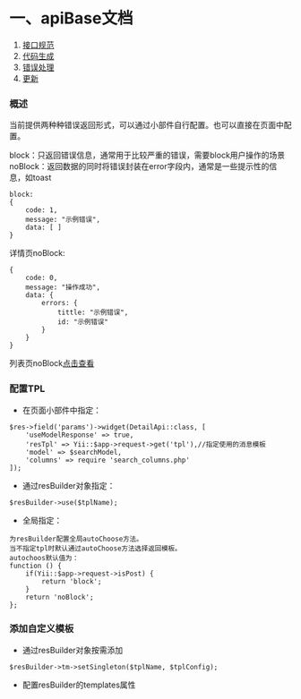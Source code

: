 # 一、apiBase文档

1. [接口规范](接口规范.md)
2. [代码生成](代码生成.md)
2. [错误处理](错误处理.md)
2. [更新](更新.md)


### 概述

当前提供两种种错误返回形式，可以通过小部件自行配置。也可以直接在页面中配置。

block：只返回错误信息，通常用于比较严重的错误，需要block用户操作的场景
noBlock：返回数据的同时将错误封装在error字段内，通常是一些提示性的信息，如toast

```
block:
{
    code: 1,
    message: "示例错误",
    data: [ ]
}
```
详情页noBlock:
```
{
    code: 0,
    message: "操作成功",
    data: {
        errors: {
            tittle: "示例错误",
            id: "示例错误"
        }
    }
}
```
列表页noBlock[点击查看](json/list-no-block.json)

### 配置TPL

- 在页面小部件中指定：

```
$res->field('params')->widget(DetailApi::class, [
    'useModelResponse' => true,
    'resTpl' => Yii::$app->request->get('tpl'),//指定使用的消息模板
    'model' => $searchModel,
    'columns' => require 'search_columns.php'
]);
```
- 通过resBuilder对象指定：

```
$resBuilder->use($tplName);
```
- 全局指定：

```
为resBuilder配置全局autoChoose方法。
当不指定tpl时默认通过autoChoose方法选择返回模板。
autochoos默认值为：
function () {
    if(Yii::$app->request->isPost) {
        return 'block';
    }
    return 'noBlock';
};
```
### 添加自定义模板

- 通过resBuilder对象按需添加 

```
$resBuilder->tm->setSingleton($tplName, $tplConfig);
```
- 配置resBuilder的templates属性




